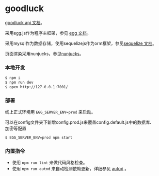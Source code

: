 # goodluck

[goodluck api 文档][goodluck_api]。

采用egg.js作为程序主框架，参见 [egg 文档][egg]。  

采用mysql作为数据存储，使用sequelizejs作为orm框架，参见[sequelize 文档][sequelize]。  

页面渲染采用nunjucks，参见[nunjucks][nunjucks]。 

### 本地开发

```bash
$ npm i
$ npm run dev
$ open http://127.0.0.1:7001/
```

### 部署

线上正式环境用 `EGG_SERVER_ENV=prod` 来启动。

可以在config文件夹下新增config.prod.js来覆盖config.default.js中的数据库、加密等配置

```bash
$ EGG_SERVER_ENV=prod npm start
```

### 内置指令

- 使用 `npm run lint` 来做代码风格检查。
- 使用 `npm run autod` 来自动检测依赖更新，详细参见 [autod](https://www.npmjs.com/package/autod) 。


[egg]: https://eggjs.org
[Sequelize]:http://docs.sequelizejs.com
[nunjucks]:http://mozilla.github.io/nunjucks/api.html
[goodluck_api]: /api.md
